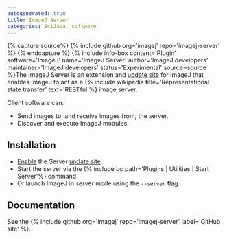 ```yaml
---
autogenerated: true
title: ImageJ Server
categories: SciJava, software
---
```



{% capture source%}
{% include github org='imagej' repo='imagej-server' %}
{% endcapture %}
{% include info-box content='Plugin' software='ImageJ' name='ImageJ Server' author='ImageJ developers' maintainer='ImageJ developers' status='Experimental' source=source %}The ImageJ Server is an extension and [update site](/update-sites) for ImageJ that enables ImageJ to act as a {% include wikipedia title='Representational state transfer' text='RESTful'%} image server.

Client software can:

-   Send images to, and receive images from, the server.
-   Discover and execute ImageJ modules.

Installation
------------

-   [Enable](/update-sites/following) the Server [update site](/update-sites).
-   Start the server via the {% include bc path='Plugins | Utilities | Start Server'%} command.
-   Or launch ImageJ in server mode using the `--server` flag.

Documentation
-------------

See the {% include github org='imagej' repo='imagej-server' label='GitHub site' %}.
